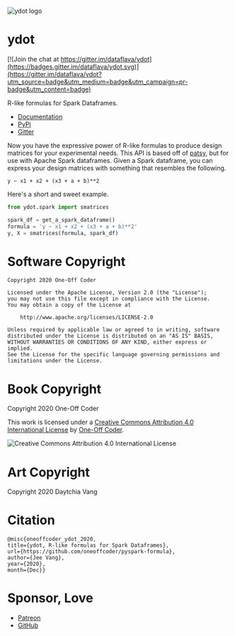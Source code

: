 ![ydot logo](https://ydot.readthedocs.io/en/latest/_images/logo.png)

# ydot

[![Join the chat at https://gitter.im/dataflava/ydot](https://badges.gitter.im/dataflava/ydot.svg)](https://gitter.im/dataflava/ydot?utm_source=badge&utm_medium=badge&utm_campaign=pr-badge&utm_content=badge)

R-like formulas for Spark Dataframes.

- [Documentation](https://ydot.readthedocs.io/)
- [PyPi](https://pypi.org/project/ydot/) 
- [Gitter](https://gitter.im/dataflava/ydot)

Now you have the expressive power of R-like formulas to produce design matrices for your experimental needs. This API is based off of [patsy](https://patsy.readthedocs.io/en/latest/), but for use with Apache Spark dataframes. Given a Spark dataframe, you can express your design matrices with something that resembles the following.

`y ~ x1 + x2 + (x3 + a + b)**2`

Here's a short and sweet example.

```python
from ydot.spark import smatrices

spark_df = get_a_spark_dataframe()
formula = 'y ~ x1 + x2 + (x3 + a + b)**2'
y, X = smatrices(formula, spark_df)
```

# Software Copyright

```
Copyright 2020 One-Off Coder

Licensed under the Apache License, Version 2.0 (the "License");
you may not use this file except in compliance with the License.
You may obtain a copy of the License at

    http://www.apache.org/licenses/LICENSE-2.0

Unless required by applicable law or agreed to in writing, software
distributed under the License is distributed on an "AS IS" BASIS,
WITHOUT WARRANTIES OR CONDITIONS OF ANY KIND, either express or implied.
See the License for the specific language governing permissions and
limitations under the License.
```

# Book Copyright

Copyright 2020 One-Off Coder

This work is licensed under a [Creative Commons Attribution 4.0 International License](https://creativecommons.org/licenses/by/4.0/) by [One-Off Coder](https://www.oneoffcoder.com).

![Creative Commons Attribution 4.0 International License](https://i.creativecommons.org/l/by/4.0/88x31.png "Creative Commons Attribution 4.0 International License")

# Art Copyright

Copyright 2020 Daytchia Vang

# Citation

```
@misc{oneoffcoder_ydot_2020,
title={ydot, R-like formulas for Spark Dataframes},
url={https://github.com/oneoffcoder/pyspark-formula},
author={Jee Vang},
year={2020},
month={Dec}}
```

# Sponsor, Love

- [Patreon](https://www.patreon.com/vangj)
- [GitHub](https://github.com/sponsors/vangj)